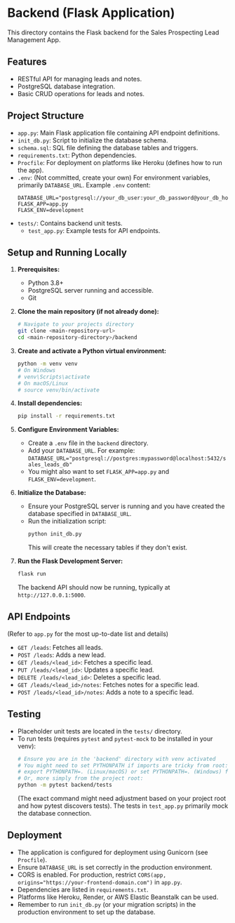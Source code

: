 # Backend (Flask Application)

This directory contains the Flask backend for the Sales Prospecting Lead Management App.

## Features

- RESTful API for managing leads and notes.
- PostgreSQL database integration.
- Basic CRUD operations for leads and notes.

## Project Structure

- `app.py`: Main Flask application file containing API endpoint definitions.
- `init_db.py`: Script to initialize the database schema.
- `schema.sql`: SQL file defining the database tables and triggers.
- `requirements.txt`: Python dependencies.
- `Procfile`: For deployment on platforms like Heroku (defines how to run the app).
- `.env`: (Not committed, create your own) For environment variables, primarily `DATABASE_URL`.
  Example `.env` content:
  ```
  DATABASE_URL="postgresql://your_db_user:your_db_password@your_db_host:your_db_port/your_db_name"
  FLASK_APP=app.py 
  FLASK_ENV=development 
  ```
- `tests/`: Contains backend unit tests.
  - `test_app.py`: Example tests for API endpoints.

## Setup and Running Locally

1.  **Prerequisites:**
    - Python 3.8+
    - PostgreSQL server running and accessible.
    - Git

2.  **Clone the main repository (if not already done):**
    ```bash
    # Navigate to your projects directory
    git clone <main-repository-url>
    cd <main-repository-directory>/backend
    ```

3.  **Create and activate a Python virtual environment:**
    ```bash
    python -m venv venv
    # On Windows
    # venv\Scripts\activate
    # On macOS/Linux
    # source venv/bin/activate
    ```

4.  **Install dependencies:**
    ```bash
    pip install -r requirements.txt
    ```

5.  **Configure Environment Variables:**
    - Create a `.env` file in the `backend` directory.
    - Add your `DATABASE_URL`. For example:
      `DATABASE_URL="postgresql://postgres:mypassword@localhost:5432/sales_leads_db"`
    - You might also want to set `FLASK_APP=app.py` and `FLASK_ENV=development`.

6.  **Initialize the Database:**
    - Ensure your PostgreSQL server is running and you have created the database specified in `DATABASE_URL`.
    - Run the initialization script:
      ```bash
      python init_db.py
      ```
      This will create the necessary tables if they don't exist.

7.  **Run the Flask Development Server:**
    ```bash
    flask run
    ```
    The backend API should now be running, typically at `http://127.0.0.1:5000`.

## API Endpoints

(Refer to `app.py` for the most up-to-date list and details)
- `GET /leads`: Fetches all leads.
- `POST /leads`: Adds a new lead.
- `GET /leads/<lead_id>`: Fetches a specific lead.
- `PUT /leads/<lead_id>`: Updates a specific lead.
- `DELETE /leads/<lead_id>`: Deletes a specific lead.
- `GET /leads/<lead_id>/notes`: Fetches notes for a specific lead.
- `POST /leads/<lead_id>/notes`: Adds a note to a specific lead.

## Testing

- Placeholder unit tests are located in the `tests/` directory.
- To run tests (requires `pytest` and `pytest-mock` to be installed in your venv):
  ```bash
  # Ensure you are in the 'backend' directory with venv activated
  # You might need to set PYTHONPATH if imports are tricky from root:
  # export PYTHONPATH=. (Linux/macOS) or set PYTHONPATH=. (Windows) from project root
  # Or, more simply from the project root:
  python -m pytest backend/tests 
  ```
  (The exact command might need adjustment based on your project root and how pytest discovers tests).
  The tests in `test_app.py` primarily mock the database connection.

## Deployment

- The application is configured for deployment using Gunicorn (see `Procfile`).
- Ensure `DATABASE_URL` is set correctly in the production environment.
- CORS is enabled. For production, restrict `CORS(app, origins="https://your-frontend-domain.com")` in `app.py`.
- Dependencies are listed in `requirements.txt`.
- Platforms like Heroku, Render, or AWS Elastic Beanstalk can be used.
- Remember to run `init_db.py` (or your migration scripts) in the production environment to set up the database.
```
